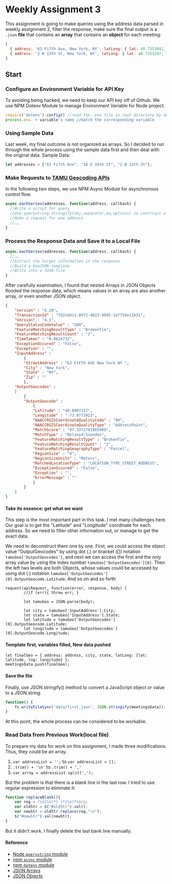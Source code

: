 # Weekly Assignment 3

This assignment is going to make queries using the address data parsed in weekly assignment 2, filter the response, make sure the final output is a `.json` **file** that contains an **array** that contains an **object** for each meeting:
```js
[ 
  { address: '63 Fifth Ave, New York, NY', latLong: { lat: 40.7353041, lng: -73.99413539999999 } },
  { address: '2 W 13th St, New York, NY', latLong: { lat: 40.7353297, lng: -73.99447889999999 } } 
]
```

## Start

### Configure an Environment Variable for API Key

To avoiding being hacked, we need to keep our API key off of Github. We use NPM Dotenv Module to manage Environment Variable for Node project.
```js
require('dotenv').config() //read the .env file in root directory by default
process.env. + variable's name //match the corresponding variable
```
### Using Sample Data
Last week, my final outcome is not organized as arrays. So I decided to run through the whole process using the sample data first and then deal with the original data.
Sample Data:
```js
let addresses = ["63 Fifth Ave", "16 E 16th St", "2 W 13th St"];
```

### Make Requests to [TAMU Geocoding APIs](http://geoservices.tamu.edu/Services/Geocode/WebService/)
In the following two steps, we use NPM Async Module for asynchronous control flow.
```js
async.eachSeries(addresses, function(address, callback) {
  //Write a script for query
  //Use querystring.stringify(obj,separator,eq,options) to construct a querystring
  //Make a request for one address
  //……
}
```

### Process the Response Data and Save it to a Local File

```js
async.eachSeries(addresses, function(address, callback) {
  //……
  //Extract the target information in the response
  //Build a GeoJSON template
  //Write into a JOSN file
}
```
After carefully examination, I found that nested Arrays in JSON Objects flooded the response data, which means values in an array are also another array, or even another JSON object. 

```JSON
{
	"version" : "4.10",
	"TransactionId" : "7d2cbbc1-8972-4023-98d5-1e7759e11b31",
	"Version" : "4.1",
	"QueryStatusCodeValue" : "200",
	"FeatureMatchingResultType" : "BrokenTie",
	"FeatureMatchingResultCount" : "2",
	"TimeTaken" : "0.0624732",
	"ExceptionOccured" : "False",
	"Exception" : "",
	"InputAddress" :
		{
		"StreetAddress" : "63 FIFTH AVE New York NY ",
		"City" : "New York",
		"State" : "NY",
		"Zip" : ""
		},
	"OutputGeocodes" :
	[
		{
		"OutputGeocode" :
			{
			"Latitude" : "40.6807157",
			"Longitude" : "-73.9773913",
			"NAACCRGISCoordinateQualityCode" : "00",
			"NAACCRGISCoordinateQualityType" : "AddressPoint",
			"MatchScore" : "97.3372781065089",
			"MatchType" : "Relaxed;Soundex",
			"FeatureMatchingResultType" : "BrokenTie",
			"FeatureMatchingResultCount" : "2",
			"FeatureMatchingGeographyType" : "Parcel",
			"RegionSize" : "0",
			"RegionSizeUnits" : "Meters",
			"MatchedLocationType" : "LOCATION_TYPE_STREET_ADDRESS",
			"ExceptionOccured" : "False",
			"Exception" : "",
			"ErrorMessage" : ""
			}
		}
	]
}
```
#### Take its essence: get what we want 
This step is the most important part in this task. I met many challenges here. Our goal is to get the "Latitude" and "Longitude" coordinate for each address. So we need to filter other information out, or manage to get the exact data.

We need to deconstruct them one by one. First, we could access the object value "OutputGeocodes" by using dot (.) or bracket ([]) notation `tamuGeo['OutputGeocodes']`, and next we can access the first and the only array value by using the index number `tamuGeo['OutputGeocodes'][0]`. Then the left two levels are both Objects, whose values could be accessed by using dot (.) notation `tamuGeo['OutputGeocodes'][0].OutputGeocode.Latitude`. And so on and so forth
```JS
request(apiRequest, function(error, response, body) {
        //if (err){ throw err; }
        
        let tamuGeo = JSON.parse(body);
	
        let city = tamuGeo['InputAddress'].City;
        let state = tamuGeo['InputAddress'].State;
        let latitude = tamuGeo['OutputGeocodes'][0].OutputGeocode.Latitude;
        let longitude = tamuGeo['OutputGeocodes'][0].OutputGeocode.Longitude;
```

#### Template first, variables filled, New data pushed
```JS
let finalGeo = { address: address, city, state, latLong: {lat: latitude, lng: longitude} };
meetingsData.push(finalGeo);
```
#### Save the file
Finally, use JSON.stringify() method to convert a JavaScript object or value to a JSON string.
```js
function() {
    fs.writeFileSync('data/first.json', JSON.stringify(meetingsData));
}
```
At this point, the whole process can be considered to be workable.

### Read Data from Previous Work(local file)
To prepare my data for work on this assignment, I made three modifications. Thus, they could be an array. 
1. `var addressList = '';` to `var addressList = []; `
2. `.trim() + '\n'` to `.trim() + ','`
3. `var array = addressList.split(',');`

But the problem is that there is a blank line in the last row. I tried to use regular expression to eliminate it:
```js
function replaceBlank(){
	var reg = /\n(\n)*( )*(\n)*\n/g;
	var oldStr = $("#oldStr").val();
	var newStr = oldStr.replace(reg,"\n");
	$("#newStr").val(newStr);
}
```
But it didn't work. I finally delete the last bank line manually. 

#### Reference

* [Node `querystring` module](https://nodejs.org/api/querystring.html)
* [npm `async` module](http://caolan.github.io/async/)  
* [npm `dotenv` module](https://www.npmjs.com/package/dotenv)
* [JSON Arrays](https://www.w3schools.com/js/js_json_arrays.asp)
* [JSON Objects](https://www.w3schools.com/js/js_json_objects.asp)
